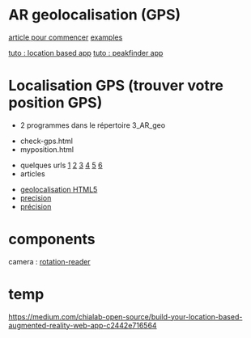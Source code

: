 # AR geolocalisation (GPS)
[article pour commencer](https://medium.com/chialab-open-source/build-your-location-based-augmented-reality-web-app-c2442e716564)
[examples](https://github.com/AR-js-org/AR.js/tree/master/aframe/examples/location-based)

[tuto : location based app](https://medium.com/chialab-open-source/build-your-location-based-augmented-reality-web-app-c2442e716564)
[tuto : peakfinder app](https://medium.com/chialab-open-source/build-your-location-based-augmented-reality-web-app-c2442e716564)

# Localisation GPS (trouver votre position GPS)
* 2 programmes dans le répertoire 3_AR_geo
- check-gps.html
- myposition.html
* quelques urls
[1](https://www.coordonnees-gps.fr/ma-position)
[2](https://www.latlong.net/)
[3](https://esri.github.io/html5-geolocation-tool-js/)
[4](https://www.torop.net/coordonnees-gps.php)
[5](https://www.mapsdirections.info/fr/coordonnees-sur-google-map.html)
[6](https://jsfiddle.net/fbqa8fuh/7/)
* articles
- [geolocalisation HTML5](https://www.alsacreations.com/tuto/lire/926-geolocalisation-geolocation-html5.html)
- [precision](https://naviguer.monsite-orange.fr/page-563a7dd767b23.html)
- [précision](https://www.tuto-carto.fr/longitude-latitude-precision/)

# components
camera : [rotation-reader](https://aframe.io/docs/0.9.0/components/camera.html#reading-position-or-rotation-of-the-camera)

# temp
https://medium.com/chialab-open-source/build-your-location-based-augmented-reality-web-app-c2442e716564
